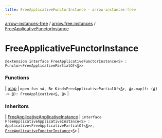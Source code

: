```yaml
---
title: FreeApplicativeFunctorInstance - arrow-instances-free
---
```


[arrow-instances-free](../../index.html) / [arrow.free.instances](../index.html) / [FreeApplicativeFunctorInstance](./index.html)

# FreeApplicativeFunctorInstance

`@extension interface FreeApplicativeFunctorInstance<S> : Functor<FreeApplicativePartialOf<`[`S`](index.html#S)`>>`

### Functions

| [map](map.html) | `open fun <A, B> Kind<FreeApplicativePartialOf<`[`S`](index.html#S)`>, `[`A`](map.html#A)`>.map(f: (`[`A`](map.html#A)`) -> `[`B`](map.html#B)`): FreeApplicative<`[`S`](index.html#S)`, `[`B`](map.html#B)`>` |

### Inheritors

| [FreeApplicativeApplicativeInstance](../-free-applicative-applicative-instance/index.html) | `interface FreeApplicativeApplicativeInstance<S> : Applicative<FreeApplicativePartialOf<`[`S`](../-free-applicative-applicative-instance/index.html#S)`>>, `[`FreeApplicativeFunctorInstance`](./index.html)`<`[`S`](../-free-applicative-applicative-instance/index.html#S)`>` |

